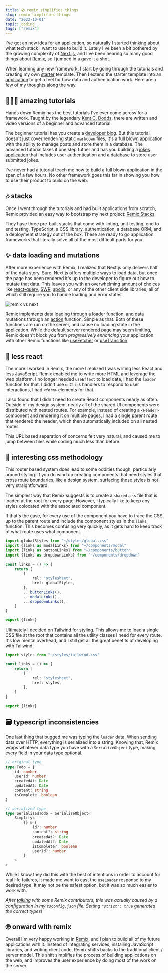 ```yaml
---
title: 💿 remix simplifies things
slug: remix-simplifies-things
date: "2022-10-01"
topic: coding
tags: ["remix"]
---
```


I've got an new idea for an application, so naturally I started thinking about what tech stack I want to use to build it. Lately I've been a bit bothered by the growing complexity of [Next.js][nextjs], and I've been hearing so many good things about [Remix][remix], so I jumped in a gave it a shot.

When learning any new framework, I start by going through the tutorials and creating my own [starter][remix-starter] template. Then I extend the starter template into an [application][remix-app] to get a feel for how data and authentication work. Here are a few of my thoughts along the way.

## 👨🏼‍🏫 amazing tutorials

Hands down Remix has the best tutorials I've ever come across for a framework. Taught by the legendary [Kent C. Dodds][kent-dodds], there are written and video versions of a beginner and advanced tutorial.

The beginner tutorial has you create a [developer blog][blog-tutorial]. But this tutorial doesn't just cover rendering static `markdown` files, it's a full blown application with the ability to manage posts and store them in a database. The advanced tutorial takes it one step futher and has you building a [jokes application][jokes-tutorial] that includes user authentication and a database to store user submitted jokes.

I've never had a tutorial teach me how to build a full blown application in the span of a few hours. No other framework goes this far in showing you how to use their product to build on the web.

## 🎶 stacks

Once I went through the tutorials and had built applications from scratch, Remix provided an easy way to bootstrap my next project: [Remix Stacks][remix-stacks].

They have three pre-built stacks that come with linting, unit testing, end to end testing, TypeScript, a CSS library, authentication, a database ORM, and a deployment strategy out of the box. These are ready to go application frameworks that literally solve all of the most difficult parts for you.

## ✨ data loading and mutations

After more experience with Remix, I realized that Next.js only delivers half of the data story. Sure, Next.js offers multiple ways to load data, but once the page has been rendered it's up to the developer to figure out how to mutate that data. This leaves you with an overwhelming amount of choices like [react-query][react-query], [SWR][swr], [apollo][apollo], or any of the other client side libraries, all of which still require you to handle loading and error states.

![remix vs next][remix-vs-next]

Remix implements data loading through a [loader][loader] function, and data mutations through an [action][action] function. Simple as that. Both of these functions are run on the server, and cause no loading state in the application. While the default server rendered page may seem limiting, Remix doesn't block you from _progressively enhancing_ your application with other Remix functions like [useFetcher][usefetcher] or [useTransition][usetransition].

## 🛑 less react

The more I worked in Remix, the more I realized I was writing less React and less JavaScript. Remix enabled me to write more HTML and leverage the web platform. I no longer needed `useEffect` to load data, I had the `loader` function for that. I didn't use `onClick` handlers to respond to user interactions, I had `<form>` elements for that.

I also found that I didn't need to create React components nearly as often. Outside of my design system, nearly all of the shared UI components were distributed with nested routes. For example, instead of creating a `<Header>` component and rendering it on multiple pages, I had a single parent route that rendered the header, which then automatically included on all nested routes.

This URL based separation of concerns felt very natural, and caused me to jump between files while coding much less than before.

## 🤔 interesting css methodology

This router based system does lead to some oddities though, particularly around styling. If you do wind up creating components that need styles that cross route boundaries, like a design system, surfacing those styles is not very straightforward.

The simplest way that Remix suggests is to create a `shared.css` file that is loaded at the root for every page. However, I typically like to keep any styles colocated with the associated component.

If that's the case, for every use of the component you have to trace the CSS up to the parent route and include the component styles in the `links` function. This becomes confusing very quickly, as it gets hard to keep track of what route uses what component.

```typescript
import globalStyles from "~/styles/global.css"
import {links as modalLinks} from "~/components/modal"
import {links as buttonLinks} from "~/components/button"
import {links as dropdownLinks} from "~/components/dropdown"

const links = () => {
    return [
        {
            rel: "stylesheet",
            href: globalStyles,
        },
        ...buttonLinks(),
        ...modalLinks(),
        ...dropdownLinks(),
    ]
}

export {links}
```

Ultimately I decided on [Tailwind][tailwind] for styling. This allows me to load a single CSS file at the root that contains all the utility classes I need for every route. It's low mental overhead, and I still get all the great benefits of developing with Tailwind.

```typescript
import styles from "~/styles/tailwind.css"

const links = () => {
    return [
        {
            rel: "stylesheet",
            href: styles,
        },
    ]
}

export {links}
```

## 🗃️ typescript inconsistencies

One last thing that bugged me was typing the `loader` data. When sending data over HTTP, everything is serialized into a string. Knowing that, Remix wraps whatever data type you have with a `SerializeObject` type, making every field in your data type optional.

```typescript
// original type
type Todo = {
    id: number
    userId: number
    createdAt: Date
    updatedAt: Date
    content: string
    isComplete: boolean
}

// serialized type
type SerializedTodo = SerializeObject<
    Simplify<
        {} & {
            id?: number
            content?: string
            createdAt?: Date
            updatedAt?: Date
            isComplete?: boolean
            userId?: number
        }
    >
>
```

While I know they did this with the best of intentions in order to account for real life failures, it made me want to cast the `useLoader` response to my desired type. It may not be the safest option, but it was so much easier to work with.

_After [talking][tweet] with some Remix contributors, this was actually caused by a configuration in my `tsconfig.json` file. Setting `"strict": true` generated the correct types!_

## 🤓 onward with remix

Overall I'm very happy working in [Remix][remix], and I plan to build all of my future applications with it. Instead of integrating services, installing JavaScript libraries, and writing client code, Remix shifts backs to the traditional client / server model. This shift simplifies the process of building applications on the web, and improves the user experience by doing most of the work on the server.

[nextjs]: https://nextjs.org
[remix]: https://remix.run
[remix-starter]: https://github.com/bradgarropy/remix-starter
[remix-app]: https://github.com/bradgarropy/remix-app
[kent-dodds]: https://kentcdodds.com
[blog-tutorial]: https://remix.run/docs/en/v1/tutorials/blog
[jokes-tutorial]: https://remix.run/docs/en/v1/tutorials/jokes
[remix-stacks]: https://remix.run/docs/en/v1/pages/stacks
[tailwind]: https://tailwindcss.com
[remix-vs-next]: https://res.cloudinary.com/bradgarropy/image/upload/f_auto,q_auto/bradgarropy.com/posts/remix-vs-next.png
[react-query]: https://tanstack.com/query
[swr]: https://swr.vercel.app
[apollo]: https://apollographql.com/apollo-client
[loader]: https://remix.run/docs/en/v1/api/conventions#loader
[action]: https://remix.run/docs/en/v1/api/conventions#action
[usefetcher]: https://remix.run/docs/en/v1/api/remix#usefetcher
[usetransition]: https://remix.run/docs/en/v1/api/remix#usetransition
[tweet]: https://twitter.com/bradgarropy/status/1576294073958248448

